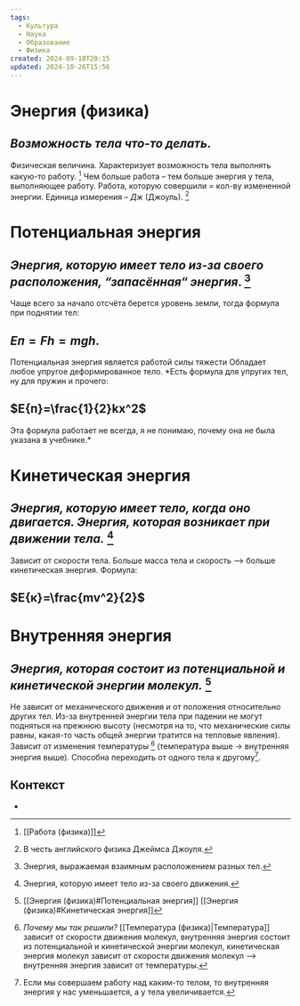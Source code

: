 ```yaml
---
tags:
  - Культура
  - Наука
  - Образование
  - Физика
created: 2024-09-18T20:15
updated: 2024-10-26T15:56
---
```

# Энергия (физика)

## ***Возможность тела что-то делать***.
Физическая величина. Характеризует возможность тела выполнять какую-то работу. [^1]
Чем больше работа – тем больше энергия у тела, выполняющее работу.
Работа, которую совершили = кол-ву измененной энергии.
Единица измерения – *Дж* (Джоуль). [^2]

# Потенциальная энергия
## ***Энергия, которую имеет тело из-за своего расположения, “запасённая“ энергия***. [^3]
Чаще всего за начало отсчёта берется уровень земли, тогда формула при поднятии тел:
## $E{п}=Fh=mgh$.
Потенциальная энергия является работой силы тяжести
Обладает любое упругое деформированное тело.
*Есть формула для упругих тел, ну для пружин и прочего:
## $E{п}=\frac{1}{2}kx^2$
Эта формула работает не всегда, я не понимаю, почему она не была указана в учебнике.*

# Кинетическая энергия
## ***Энергия, которую имеет тело, когда оно двигается. Энергия, которая возникает при движении тела.*** [^4]
Зависит от скорости тела.
Больше масса тела и скорость –> больше кинетическая энергия.
Формула:
## $E{к}=\frac{mv^2}{2}$

# Внутренняя энергия
## ***Энергия, которая состоит из потенциальной и кинетической энергии молекул.*** [^5]
Не зависит от механического движения и от положения относительно других тел.
Из-за внутренней энергии тела при падении не могут подняться на прежнюю высоту (несмотря на то, что механические силы равны, какая-то часть общей энергии тратится на тепловые явления).
Зависит от изменения температуры [^6] (температура выше → внутренняя энергия выше).
Способна переходить от одного тела к другому[^7].

## Контекст
- 

[^1]: [[Работа (физика)]]
[^2]: В честь английского физика Джеймса Джоуля.
[^3]: Энергия, выражаемая взаимным расположением разных тел.
[^4]: Энергия, которую имеет тело из-за своего движения.
[^6]: *Почему мы так решили?* 
[[Температура (физика)|Температура]] зависит от скорости движения молекул, внутренняя энергия состоит из потенциальной и кинетической энергии молекул, кинетическая энергия молекул зависит от скорости движения молекул –> внутренняя энергия зависит от температуры. 
[^5]: [[Энергия (физика)#Потенциальная энергия]]
[[Энергия (физика)#Кинетическая энергия]]
[^7]: Если мы совершаем работу над каким-то телом, то внутренняя энергия у нас уменьшается, а у тела увеличивается.